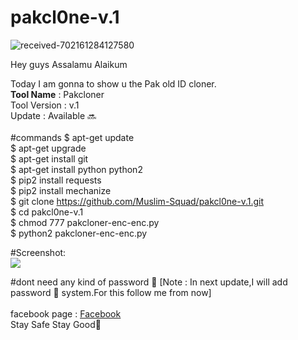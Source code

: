 # pakcl0ne-v.1
<img src="https://i.ibb.co/kyMrhRT/received-702161284127580.gif" alt="received-702161284127580">

Hey guys
Assalamu Alaikum

Today I am gonna to show u the Pak old ID cloner.
<br/>
<b>Tool Name</b> : Pakcloner
<br/>
Tool Version : v.1
<br/>
Update : Available 🔜
<br/>
<br/>
#commands
$ apt-get update
</br>
$ apt-get upgrade
</br>
$ apt-get install git
</br>
$ apt-get install python python2
</br>
$ pip2 install requests
</br>
$ pip2 install mechanize
</br>
$ git clone https://github.com/Muslim-Squad/pakcl0ne-v.1.git
</br>
$ cd pakcl0ne-v.1
</br>
$ chmod 777 pakcloner-enc-enc.py
</br>
$ python2 pakcloner-enc-enc.py
</br>

#Screenshot:<br/>
<img src="https://i.ibb.co/C6P0xXf/Screenshot-2022-0121-011025.png">

#dont need any kind of password 🔑
[Note : In next update,I will add password 🔑 system.For this follow me from now]
<br/>
<br/>
facebook page : <a href="https://www.facebook.com/101712078574630"><u>Facebook</u></a>
<br/>
Stay Safe Stay Good🖤
